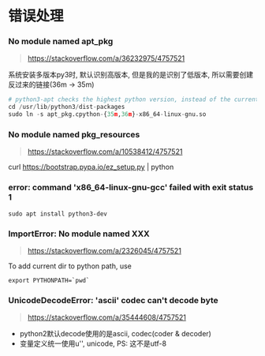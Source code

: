 错误处理
=======

### No module named apt_pkg

> <https://stackoverflow.com/a/36232975/4757521>

系统安装多版本py3时, 默认识别高版本, 但是我的是识别了低版本,
所以需要创建反过来的链接(36m -> 35m)

``` python
# python3-apt checks the highest python version, instead of the current python version in use.
cd /usr/lib/python3/dist-packages
sudo ln -s apt_pkg.cpython-{35m,36m}-x86_64-linux-gnu.so
```

### No module named pkg_resources
> <https://stackoverflow.com/a/10538412/4757521>

curl https://bootstrap.pypa.io/ez_setup.py | python

### error: command 'x86_64-linux-gnu-gcc' failed with exit status 1

    sudo apt install python3-dev

### ImportError: No module named XXX

> <https://stackoverflow.com/a/2326045/4757521>

To add current dir to python path, use

    export PYTHONPATH=`pwd`

### UnicodeDecodeError: 'ascii' codec can't decode byte

> <https://stackoverflow.com/a/35444608/4757521>

- python2默认decode使用的是ascii, codec(coder & decoder)
- 变量定义统一使用u'', unicode, PS: 这不是utf-8
